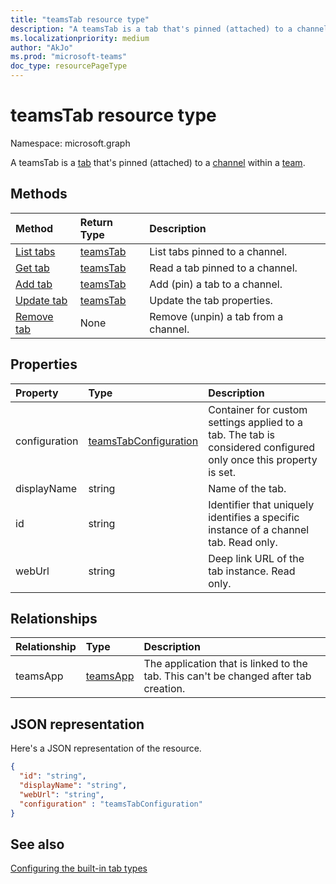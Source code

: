 ```yaml
---
title: "teamsTab resource type"
description: "A teamsTab is a tab that's pinned (attached) to a channel within a team. "
ms.localizationpriority: medium
author: "AkJo"
ms.prod: "microsoft-teams"
doc_type: resourcePageType
---
```


# teamsTab resource type

Namespace: microsoft.graph



A teamsTab is a [tab](../resources/teamstab.md) that's pinned (attached) to a [channel](channel.md) within a [team](team.md). 

## Methods

| Method       | Return Type  |Description|
|:---------------|:--------|:----------|
|[List tabs](../api/channel-list-tabs.md) | [teamsTab](teamstab.md) | List tabs pinned to a channel.|
|[Get tab](../api/channel-get-tabs.md) | [teamsTab](teamstab.md) | Read a tab pinned to a channel.|
|[Add tab](../api/channel-post-tabs.md) | [teamsTab](teamstab.md) | Add (pin) a tab to a channel.|
|[Update tab](../api/channel-patch-tabs.md) | [teamsTab](teamstab.md) | Update the tab properties.|
|[Remove tab](../api/channel-delete-tabs.md) | None | Remove (unpin) a tab from a channel.|


## Properties

|Property|Type|Description|
|:---------------|:--------|:----------|
|  configuration        |   [teamsTabConfiguration](teamstabconfiguration.md) |  Container for custom settings applied to a tab. The tab is considered configured only once this property is set.     |
|  displayName            |   string                  |  Name of the tab.     |
|  id              |   string                  |  Identifier that uniquely identifies a specific instance of a channel tab. Read only.     |
|  webUrl          |   string                  |  Deep link URL of the tab instance. Read only.     |

## Relationships

| Relationship | Type	| Description |
|:---------------|:--------|:----------|
|teamsApp|[teamsApp](teamsapp.md) | The application that is linked to the tab. This can't be changed after tab creation. |

## JSON representation

Here's a JSON representation of the resource.


<!-- {
  "blockType": "resource",
  "baseType": "microsoft.graph.entity",
  "@odata.type": "microsoft.graph.teamsTab"
}-->

```json
{  
  "id": "string",
  "displayName": "string",
  "webUrl": "string",
  "configuration" : "teamsTabConfiguration"
}
```

<!-- uuid: 8fcb5dbc-d5aa-4681-8e31-b001d5168d79
2015-10-25 14:57:30 UTC -->
<!-- {
  "type": "#page.annotation",
  "description": "teamsTab resource",
  "keywords": "",
  "section": "documentation",
  "tocPath": ""
}-->

## See also

[Configuring the built-in tab types](/graph/teams-configuring-builtin-tabs)

